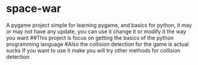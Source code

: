 # space-war
A pygame project simple for learning pygame, and basics for python, it may or may not have any update, you can use it change it or modify it the way you want
##This project is focus on getting the basics of the python programming language
#Also the collision detection for the game is actual sucks
If you want to use it make you will try other methods for collision detection
